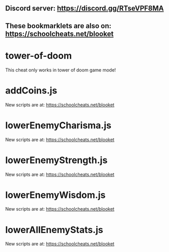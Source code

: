 ## **Discord server: https://discord.gg/RTseVPF8MA**

## **These bookmarklets are also on: https://schoolcheats.net/blooket**

# tower-of-doom

This cheat only works in tower of doom game mode!

# addCoins.js

New scripts are at:
https://schoolcheats.net/blooket

# lowerEnemyCharisma.js

New scripts are at:
https://schoolcheats.net/blooket

# lowerEnemyStrength.js

New scripts are at:
https://schoolcheats.net/blooket

# lowerEnemyWisdom.js

New scripts are at:
https://schoolcheats.net/blooket

# lowerAllEnemyStats.js

New scripts are at:
https://schoolcheats.net/blooket
